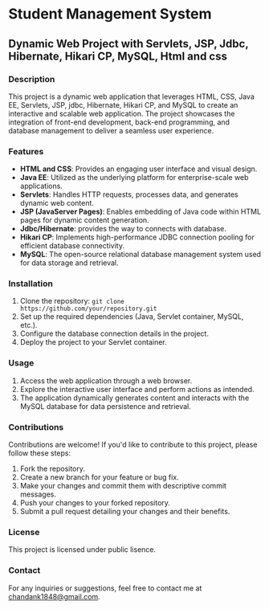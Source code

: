 # Student Management System

## Dynamic Web Project with Servlets, JSP, Jdbc, Hibernate, Hikari CP, MySQL, Html and css

### Description

This project is a dynamic web application that leverages HTML, CSS, Java EE, Servlets, JSP, jdbc, Hibernate, Hikari CP, and MySQL to create an interactive and scalable web application. The project showcases the integration of front-end development, back-end programming, and database management to deliver a seamless user experience.

### Features

- **HTML and CSS**: Provides an engaging user interface and visual design.
- **Java EE**: Utilized as the underlying platform for enterprise-scale web applications.
- **Servlets**: Handles HTTP requests, processes data, and generates dynamic web content.
- **JSP (JavaServer Pages)**: Enables embedding of Java code within HTML pages for dynamic content generation.
- **Jdbc/Hibernate**: provides the way to connects with database.
- **Hikari CP**: Implements high-performance JDBC connection pooling for efficient database connectivity.
- **MySQL**: The open-source relational database management system used for data storage and retrieval.

### Installation

1. Clone the repository: `git clone https://github.com/your/repository.git`
2. Set up the required dependencies (Java, Servlet container, MySQL, etc.).
3. Configure the database connection details in the project.
4. Deploy the project to your Servlet container.

### Usage

1. Access the web application through a web browser.
2. Explore the interactive user interface and perform actions as intended.
3. The application dynamically generates content and interacts with the MySQL database for data persistence and retrieval.

### Contributions

Contributions are welcome! If you'd like to contribute to this project, please follow these steps:

1. Fork the repository.
2. Create a new branch for your feature or bug fix.
3. Make your changes and commit them with descriptive commit messages.
4. Push your changes to your forked repository.
5. Submit a pull request detailing your changes and their benefits.

### License

This project is licensed under public lisence.

### Contact

For any inquiries or suggestions, feel free to contact me at chandank1848@gmail.com.
